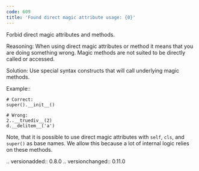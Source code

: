 ```yaml
---
code: 609
title: 'Found direct magic attribute usage: {0}'
---
```



Forbid direct magic attributes and methods.

Reasoning:
    When using direct magic attributes or method
    it means that you are doing something wrong.
    Magic methods are not suited to be directly called or accessed.

Solution:
    Use special syntax constructs that will call underlying magic methods.

Example::

    # Correct:
    super().__init__()

    # Wrong:
    2..__truediv__(2)
    d.__delitem__('a')

Note, that it is possible to use direct magic attributes with
``self``, ``cls``, and ``super()`` as base names.
We allow this because a lot of internal logic relies on these methods.

.. versionadded:: 0.8.0
.. versionchanged:: 0.11.0
